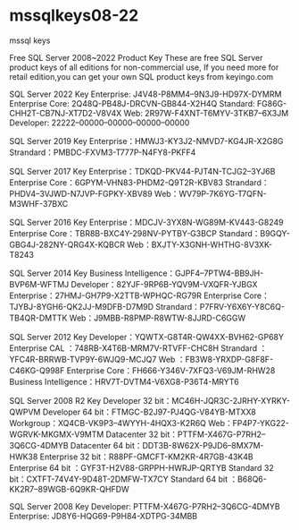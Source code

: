 # mssqlkeys08-22
mssql keys


Free SQL Server 2008~2022 Product Key
These are free SQL Server product keys of all editions for non-commercial use, If you need more for retail edition,you can get your own SQL product keys from keyingo.com

SQL Server 2022 Key
Enterprise: J4V48-P8MM4–9N3J9-HD97X-DYMRM
Enterprise Core: 2Q48Q-PB48J-DRCVN-GB844-X2H4Q
Standard: FG86G-CHH2T-CB7NJ-XT7D2-V8V4X
Web: 2R97W-F4XNT-T6MYV-3TKB7–6X3JM
Developer: 22222–00000–00000–00000–00000

SQL Server 2019 Key
Enterprise：HMWJ3-KY3J2-NMVD7-KG4JR-X2G8G
Strandard：PMBDC-FXVM3-T777P-N4FY8-PKFF4

SQL Server 2017 Key
Enterprise：TDKQD-PKV44-PJT4N-TCJG2–3YJ6B
Enterprise Core：6GPYM-VHN83-PHDM2-Q9T2R-KBV83
Strandard：PHDV4–3VJWD-N7JVP-FGPKY-XBV89
Web：WV79P-7K6YG-T7QFN-M3WHF-37BXC

SQL Server 2016 Key
Enterprise：MDCJV-3YX8N-WG89M-KV443-G8249
Enterprise Core：TBR8B-BXC4Y-298NV-PYTBY-G3BCP
Standard：B9GQY-GBG4J-282NY-QRG4X-KQBCR
Web：BXJTY-X3GNH-WHTHG-8V3XK-T8243

SQL Server 2014 Key
Business Intelligence：GJPF4–7PTW4-BB9JH-BVP6M-WFTMJ
Developer：82YJF-9RP6B-YQV9M-VXQFR-YJBGX
Enterprise：27HMJ-GH7P9-X2TTB-WPHQC-RG79R
Enterprise Core：TJYBJ-8YGH6-QK2JJ-M9DFB-D7M9D
Strandard：P7FRV-Y6X6Y-Y8C6Q-TB4QR-DMTTK
Web：J9MBB-R8PMP-R8WTW-8JJRD-C6GGW

SQL Server 2012 Key
Developer：YQWTX-G8T4R-QW4XX-BVH62-GP68Y
Enterprise CAL ：748RB-X4T6B-MRM7V-RTVFF-CHC8H
Strandard ：YFC4R-BRRWB-TVP9Y-6WJQ9-MCJQ7
Web ：FB3W8-YRXDP-G8F8F-C46KG-Q998F
Enterprise Core：FH666-Y346V-7XFQ3-V69JM-RHW28
Business Intelligence：HRV7T-DVTM4-V6XG8-P36T4-MRYT6

SQL Server 2008 R2 Key
Developer 32 bit：MC46H-JQR3C-2JRHY-XYRKY-QWPVM
Developer 64 bit：FTMGC-B2J97-PJ4QG-V84YB-MTXX8
Workgroup：XQ4CB-VK9P3–4WYYH-4HQX3-K2R6Q
Web：FP4P7-YKG22-WGRVK-MKGMX-V9MTM
Datacenter 32 bit：PTTFM-X467G-P7RH2–3Q6CG-4DMYB
Datacenter 64 bit：DDT3B-8W62X-P9JD6–8MX7M-HWK38
Enterprise 32 bit：R88PF-GMCFT-KM2KR-4R7GB-43K4B
Enterprise 64 bit ：GYF3T-H2V88-GRPPH-HWRJP-QRTYB
Standard 32 bit：CXTFT-74V4Y-9D48T-2DMFW-TX7CY
Standard 64 bit ：B68Q6-KK2R7–89WGB-6Q9KR-QHFDW

SQL Server 2008 Key
Developer: PTTFM-X467G-P7RH2–3Q6CG-4DMYB
Enterprise: JD8Y6-HQG69-P9H84-XDTPG-34MBB
